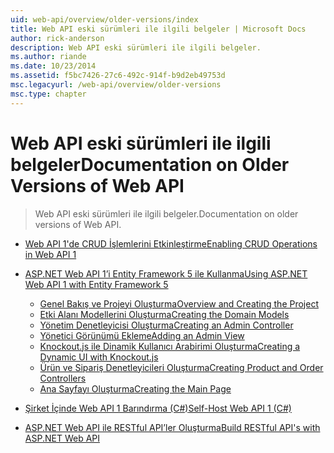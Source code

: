 ```yaml
---
uid: web-api/overview/older-versions/index
title: Web API eski sürümleri ile ilgili belgeler | Microsoft Docs
author: rick-anderson
description: Web API eski sürümleri ile ilgili belgeler.
ms.author: riande
ms.date: 10/23/2014
ms.assetid: f5bc7426-27c6-492c-914f-b9d2eb49753d
msc.legacyurl: /web-api/overview/older-versions
msc.type: chapter
---
```

<a name="documentation-on-older-versions-of-web-api"></a><span data-ttu-id="5702f-103">Web API eski sürümleri ile ilgili belgeler</span><span class="sxs-lookup"><span data-stu-id="5702f-103">Documentation on Older Versions of Web API</span></span>
====================
> <span data-ttu-id="5702f-104">Web API eski sürümleri ile ilgili belgeler.</span><span class="sxs-lookup"><span data-stu-id="5702f-104">Documentation on older versions of Web API.</span></span>


- [<span data-ttu-id="5702f-105">Web API 1'de CRUD İşlemlerini Etkinleştirme</span><span class="sxs-lookup"><span data-stu-id="5702f-105">Enabling CRUD Operations in Web API 1</span></span>](creating-a-web-api-that-supports-crud-operations.md)
- [<span data-ttu-id="5702f-106">ASP.NET Web API 1’i Entity Framework 5 ile Kullanma</span><span class="sxs-lookup"><span data-stu-id="5702f-106">Using ASP.NET Web API 1 with Entity Framework 5</span></span>](using-web-api-1-with-entity-framework-5/index.md)

    - [<span data-ttu-id="5702f-107">Genel Bakış ve Projeyi Oluşturma</span><span class="sxs-lookup"><span data-stu-id="5702f-107">Overview and Creating the Project</span></span>](using-web-api-1-with-entity-framework-5/using-web-api-with-entity-framework-part-1.md)
    - [<span data-ttu-id="5702f-108">Etki Alanı Modellerini Oluşturma</span><span class="sxs-lookup"><span data-stu-id="5702f-108">Creating the Domain Models</span></span>](using-web-api-1-with-entity-framework-5/using-web-api-with-entity-framework-part-2.md)
    - [<span data-ttu-id="5702f-109">Yönetim Denetleyicisi Oluşturma</span><span class="sxs-lookup"><span data-stu-id="5702f-109">Creating an Admin Controller</span></span>](using-web-api-1-with-entity-framework-5/using-web-api-with-entity-framework-part-3.md)
    - [<span data-ttu-id="5702f-110">Yönetici Görünümü Ekleme</span><span class="sxs-lookup"><span data-stu-id="5702f-110">Adding an Admin View</span></span>](using-web-api-1-with-entity-framework-5/using-web-api-with-entity-framework-part-4.md)
    - [<span data-ttu-id="5702f-111">Knockout.js ile Dinamik Kullanıcı Arabirimi Oluşturma</span><span class="sxs-lookup"><span data-stu-id="5702f-111">Creating a Dynamic UI with Knockout.js</span></span>](using-web-api-1-with-entity-framework-5/using-web-api-with-entity-framework-part-5.md)
    - [<span data-ttu-id="5702f-112">Ürün ve Sipariş Denetleyicileri Oluşturma</span><span class="sxs-lookup"><span data-stu-id="5702f-112">Creating Product and Order Controllers</span></span>](using-web-api-1-with-entity-framework-5/using-web-api-with-entity-framework-part-6.md)
    - [<span data-ttu-id="5702f-113">Ana Sayfayı Oluşturma</span><span class="sxs-lookup"><span data-stu-id="5702f-113">Creating the Main Page</span></span>](using-web-api-1-with-entity-framework-5/using-web-api-with-entity-framework-part-7.md)
- [<span data-ttu-id="5702f-114">Şirket İçinde Web API 1 Barındırma (C#)</span><span class="sxs-lookup"><span data-stu-id="5702f-114">Self-Host Web API 1 (C#)</span></span>](self-host-a-web-api.md)
- [<span data-ttu-id="5702f-115">ASP.NET Web API ile RESTful API’ler Oluşturma</span><span class="sxs-lookup"><span data-stu-id="5702f-115">Build RESTful API's with ASP.NET Web API</span></span>](build-restful-apis-with-aspnet-web-api.md)
